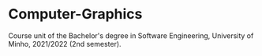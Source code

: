 ```cpp
```
# Computer-Graphics
Course unit of the Bachelor's degree in Software Engineering, University of Minho, 2021/2022 (2nd semester).

